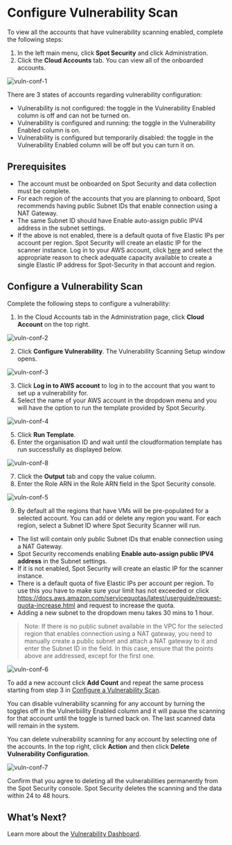 # Configure Vulnerability Scan

To view all the accounts that have vulnerability scanning enabled, complete the following steps:  

1. In the left main menu, click **Spot Security** and click Administration. 
2. Click the **Cloud Accounts** tab. You can view all of the onboarded accounts. 

![vuln-conf-1](https://github.com/spotinst/help/assets/106514736/2e17242d-3b38-473f-8c45-8132892f7f9f)

There are 3 states of accounts regarding vulnerability configuration: 

* Vulnerability is not configured: the toggle in the Vulnerability Enabled column is off and can not be turned on. 
* Vulnerability is configured and running: the toggle in the Vulnerability Enabled column is on. 
* Vulnerability is configured but temporarily disabled: the toggle in the Vulnerability Enabled column will be off but you can turn it on.  

## Prerequisites 

* The account must be onboarded on Spot Security and data collection must be complete. 
* For each region of the accounts that you are planning to onboard, Spot recommends having public Subnet IDs that enable connection using a NAT Gateway. 
* The same Subnet ID should have Enable auto-assign public IPV4 address in the subnet settings. 
* If the above is not enabled, there is a default quota of five Elastic IPs per account per region. Spot Security will create an elastic IP for the scanner instance. Log in to your AWS account, click [here](https://signin.aws.amazon.com/signin?redirect_uri=https%3A%2F%2Fus-east-1.console.aws.amazon.com%2Fservicequotas%2Fhome%2Fservices%2Fec2%2Fquotas%2FL-0263D0A3%3FhashArgs%3D%2523%26isauthcode%3Dtrue%26region%3Dus-east-1%26state%3DhashArgsFromTB_us-east-1_fe71330de849a6a6&client_id=arn%3Aaws%3Asignin%3A%3A%3Aconsole%2Fservicequotas&forceMobileApp=0&code_challenge=BV7Rv_-MCWX-X_53yskcrPIW1unuCVvUhDL8zvTaEmQ&code_challenge_method=SHA-256) and select the appropriate reason to check adequate capacity available to create a single Elastic IP address for Spot-Security in that account and region.
 
## Configure a Vulnerability Scan

Complete the following steps to configure a vulnerability: 
 
1. In the Cloud Accounts tab in the Administration page, click **Cloud Account** on the top right. 

![vuln-conf-2](https://github.com/spotinst/help/assets/106514736/bc0be3da-0f66-4c77-9039-cbddd63a727e)

2. Click **Configure Vulnerability**. The Vulnerability Scanning Setup window opens. 

![vuln-conf-3](https://github.com/spotinst/help/assets/106514736/44c33c46-e99d-4124-9089-bcb0c760dc65)

3. Click **Log in to AWS account** to log in to the account that you want to set up a vulnerability for. 
4. Select the name of your AWS account in the dropdown menu and you will have the option to run the template provided by Spot Security. 

![vuln-conf-4](https://github.com/spotinst/help/assets/106514736/121b05dc-8592-4a61-b127-4b80659ca1ed)

5. Click **Run Template**.
6. Enter the organisation ID and wait until the cloudformation template has run successfully as displayed below.  

![vuln-conf-8](https://github.com/spotinst/help/assets/106514736/30cf4107-17e1-4046-af6e-8f653e885f26)
 
7. Click the **Output** tab and copy the value column. 
8. Enter the Role ARN in the Role ARN field in the Spot Security console.  

![vuln-conf-5](https://github.com/spotinst/help/assets/106514736/5a2d73e9-823e-47fc-b114-38b47dc8fe21)
 
9. By default all the regions that have VMs will be pre-populated for a selected account. You can add or delete any region you want. For each region, select a Subnet ID where Spot Security Scanner will run. 
* The list will contain only public Subnet IDs that enable connection using a NAT Gateway. 
* Spot Security reccomends enabling **Enable auto-assign public IPV4 address** in the Subnet settings.  
* If it is not enabled, Spot Security will create an elastic IP for the scanner instance.  
* There is a default quota of five Elastic IPs per account per region. To use this you have to make sure your limit has not exceeded or click https://docs.aws.amazon.com/servicequotas/latest/userguide/request-quota-increase.html and request to increase the quota. 
* Adding a new subnet to the dropdown menu takes 30 mins to 1 hour. 

>Note: If there is no public subnet available in the VPC for the selected region that enables connection using a NAT gateway, you need to manually create a public subnet and attach a NAT gateway to it and enter the Subnet ID in the field. In this case, ensure that the points above are addressed, except for the first one.

![vuln-conf-6](https://github.com/spotinst/help/assets/106514736/d60a5cd0-dbba-48b8-ae2e-820e1717179c)

To add a new account click **Add Count** and repeat the same process starting from step 3 in [Configure a Vulnerability Scan](spot-security/features/vulnerability/configure?id=configure-a-vulnerability-scan). 

You can disable vulnerability scanning for any account by turning the toggles off in the Vulnerbiility Enabled column and it will pause the scanning for that account until the toggle is turned back on. The last scanned data will remain in the system. 

You can delete vulnerability scanning for any account by selecting one of the accounts. In the top right, click **Action** and then click **Delete Vulnerability Configuration**. 

![vuln-conf-7](https://github.com/spotinst/help/assets/106514736/4590afbf-fa2f-4877-a61a-c2d4e4250fb9)

Confirm that you agree to deleting all the vulnerabilities permanently from the Spot Security console. Spot Security deletes the scanning and the data within 24 to 48 hours. 

## What’s Next? 

Learn more about the [Vulnerability Dashboard](spot-security/features/vulnerability/dashboard). 
